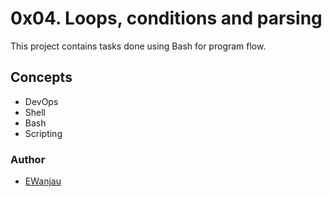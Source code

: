 # 0x04. Loops, conditions and parsing
This project contains tasks done using Bash for program flow.

## Concepts
- DevOps
- Shell
- Bash
- Scripting

### Author
- [EWanjau](https://ewanjau.github.io/landing-page/)

